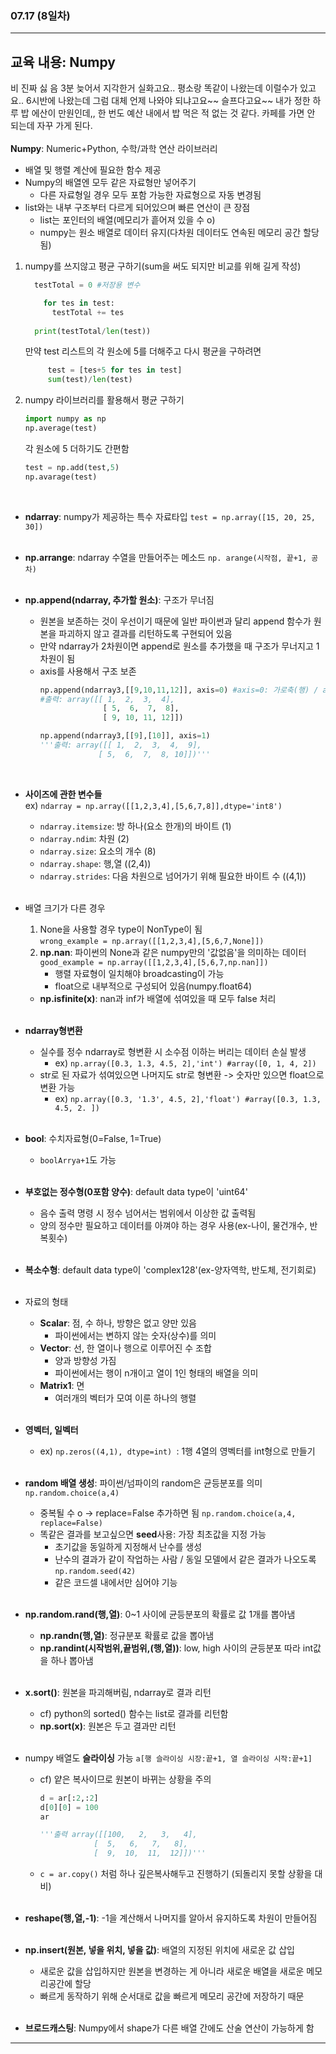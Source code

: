 ###  07.17 (8일차)
---
교육 내용: Numpy 
---
비 진짜 싫 음 3분 늦어서 지각한거 실화고요.. 평소랑 똑같이 나왔는데 이럴수가 있고요.. 6시반에 나왔는데 그럼 대체 언제 나와야 되냐고요~~ 슬프다고요~~ 내가 정한 하루 밥 에산이 만원인데,, 한 번도 예산 내에서 밥 먹은 적 없는 것 같다. 카페를 가면 안 되는데 자꾸 가게 된다. 
<br><br>
**Numpy**: Numeric+Python, 수학/과학 연산 라이브러리 
- 배열 및 행렬 계산에 필요한 함수 제공<br>
- Numpy의 배열엔 모두 같은 자료형만 넣어주기
  - 다른 자료형일 경우 모두 포함 가능한 자료형으로 자동 변경됨
- list와는 내부 구조부터 다르게 되어있으며 빠른 연산이 큰 장점
  - list는 포인터의 배열(메모리가 흩어져 있을 수 o)
  - numpy는 원소 배열로 데이터 유지(다차원 데이터도 연속된 메모리 공간 할당됨) 
  
1. numpy를 쓰지않고 평균 구하기(sum을 써도 되지만 비교를 위해 길게 작성) 
      ```python
        testTotal = 0 #저장용 변수 
    
          for tes in test: 
            testTotal += tes
            
        print(testTotal/len(test))
      ```
    만약 test 리스트의 각 원소에 5를 더해주고 다시 평균을 구하려면
   ```python
        test = [tes+5 for tes in test]
        sum(test)/len(test)
   ```
3. numpy 라이브러리를 활용해서 평균 구하기 
      ```python
      import numpy as np
      np.average(test)
      ```
    각 원소에 5 더하기도 간편함 
    ```python
    test = np.add(test,5)
    np.avarage(test)
    ```
    <br>
- **ndarray**: numpy가 제공하는 특수 자료타입 `test = np.array([15, 20, 25, 30])`<br><br>
- **np.arrange**: ndarray 수열을 만들어주는 메소드 `np. arange(시작점, 끝+1, 공차)`<br><br>
- **np.append(ndarray, 추가할 원소)**: 구조가 무너짐
  - 원본을 보존하는 것이 우선이기 때문에 일반 파이썬과 달리 append 함수가 원본을 파괴하지 않고 결과를 리턴하도록 구현되어 있음
  - 만약 ndarray가 2차원이면 append로 원소를 추가했을 때 구조가 무너지고 1차원이 됨
  - axis를 사용해서 구조 보존 
    ```python
    np.append(ndarray3,[[9,10,11,12]], axis=0) #axis=0: 가로축(행) / axis=1: 세로축(열)
    #출력: array([[ 1,  2,  3,  4],
                  [ 5,  6,  7,  8],
                  [ 9, 10, 11, 12]])
    ```
    ```python
    np.append(ndarray3,[[9],[10]], axis=1)
    '''출력: array([[ 1,  2,  3,  4,  9],
                 [ 5,  6,  7,  8, 10]])'''
    ```
    <br>
  
- **사이즈에 관한 변수들**<br>
  ex) `ndarray = np.array([[1,2,3,4],[5,6,7,8]],dtype='int8')`
  - `ndarray.itemsize`: 방 하나(요소 한개)의 바이트 (1)
  - `ndarray.ndim`: 차원 (2)
  - `ndarray.size`: 요소의 개수 (8)
  - `ndarray.shape`: 행,열 ((2,4))
  - `ndarray.strides`: 다음 차원으로 넘어가기 위해 필요한 바이트 수 ((4,1))<br><br>
- 배열 크기가 다른 경우
  1. None을 사용할 경우 type이 NonType이 됨 <br>
    `wrong_example = np.array([[1,2,3,4],[5,6,7,None]])`
  2. **np.nan**: 파이썬의 None과 같은 numpy만의 '값없음'을 의미하는 데이터<br>
     `good_example = np.array([[1,2,3,4],[5,6,7,np.nan]])`
     - 행렬 자료형이 일치해야 broadcasting이 가능
     - float으로 내부적으로 구성되어 있음(numpy.float64) 
   - **np.isfinite(x)**: nan과 inf가 배열에 섞여있을 때 모두 false 처리 <br><br>
- **ndarray형변환**
  - 실수를 정수 ndarray로 형변환 시 소수점 이하는 버리는 데이터 손실 발생
    - ex) `np.array([0.3, 1.3, 4.5, 2],'int') #array([0, 1, 4, 2])`
  - str로 된 자료가 섞여있으면 나머지도 str로 형변환 -> 숫자만 있으면 float으로 변환 가능
    - ex) `np.array([0.3, '1.3', 4.5, 2],'float') #array([0.3, 1.3, 4.5, 2. ])`
<br><br>
- **bool**: 수치자료형(0=False, 1=True)
  - `boolArrya+1`도 가능<br><br>
- **부호없는 정수형(0포함 양수)**: default data type이 'uint64'
  - 음수 출력 명령 시 정수 넘어서는 범위에서 이상한 값 출력됨
  - 양의 정수만 필요하고 데이터를 아껴야 하는 경우 사용(ex-나이, 물건개수, 반복횟수)<br><br>
- **복소수형**: default data type이 'complex128'(ex-양자역학, 반도체, 전기회로) <br><br>
- 자료의 형태
  - **Scalar**: 점, 수 하나, 방향은 없고 양만 있음
    - 파이썬에서는 변하지 않는 숫자(상수)를 의미
  - **Vector**: 선, 한 열이나 행으로 이루어진 수 조합
    - 양과 방향성 가짐
    - 파이썬에서는 행이 n개이고 열이 1인 형태의 배열을 의미 
  - **Matrix1**: 면
    - 여러개의 벡터가 모여 이룬 하나의 행렬<br><br>
- **영벡터, 일벡터**
  - ex) `np.zeros((4,1), dtype=int) `: 1행 4열의 영벡터를 int형으로 만들기 <br><br>
- **random 배열 생성**: 파이썬/넘파이의 random은 균등분포를 의미 `np.random.choice(a,4)`
  - 중복될 수 o -> replace=False 추가하면 됨 `np.random.choice(a,4, replace=False) `
  - 똑같은 결과를 보고싶으면 **seed**사용: 가장 최초값을 지정 가능
    - 초기값을 동일하게 지정해서 난수를 생성
    - 난수의 결과가 같이 작업하는 사람 / 동일 모델에서 같은 결과가 나오도록 `np.random.seed(42)`
    - 같은 코드셀 내에서만 심어야 기능<br><br>
- **np.random.rand(행,열)**: 0~1 사이에 균등분포의 확률로 값 1개를 뽑아냄
  - **np.randn(행,열)**: 정규분포 확률로 값을 뽑아냄
  - **np.randint(시작범위,끝범위,(행,열))**: low, high 사이의 균등분포 따라 int값을 하나 뽑아냄<br><br>
- **x.sort()**: 원본을 파괴해버림, ndarray로 결과 리턴
  - cf) python의 sorted() 함수는 list로 결과를 리턴함
  - **np.sort(x)**: 원본은 두고 결과만 리턴<br><br>
- numpy 배열도 **슬라이싱** 가능 `a[행 슬라이싱 시장:끝+1, 열 슬라이싱 시작:끝+1]`
  - cf) 얕은 복사이므로 원본이 바뀌는 상황을 주의
    ```python
    d = ar[:2,:2]
    d[0][0] = 100
    ar

    '''출력 array([[100,   2,   3,   4],
                [  5,   6,   7,   8],
                [  9,  10,  11,  12]])'''
    ```
  - `c = ar.copy()` 처럼 하나 깊은복사해두고 진행하기 (되돌리지 못할 상황을 대비) <br><br>
- **reshape(행,열,-1)**: -1을 계산해서 나머지를 알아서 유지하도록 차원이 만들어짐<br><br>
- **np.insert(원본, 넣을 위치, 넣을 값)**: 배열의 지정된 위치에 새로운 값 삽입
  - 새로운 값을 삽입하지만 원본을 변경하는 게 아니라 새로운 배열을 새로운 메모리공간에 할당
  - 빠르게 동작하기 위해 순서대로 값을 빠르게 메모리 공간에 저장하기 때문<br><br>
- **브로드캐스팅**: Numpy에서 shape가 다른 배열 간에도 산술 연산이 가능하게 함 
***
<br> 

